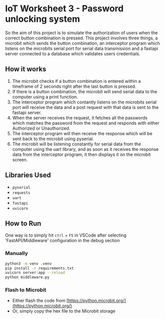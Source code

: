 # IoT Worksheet 3 - Password unlocking system

So the aim of this project is to simulate the authorization of users when the correct button combination is pressed. This project involves three things, a microbit which sends the button combination, an interceptor program which listens on the microbits serial port for serial data transmission and a fastapi server connected to a database which validates users credentials.

## How it works

1. The microbit checks if a button combination is entered within a timeframe of 2 seconds right after the last button is pressed.
2. If there is a button combination, the microbit will send serial data to the computer using a print function.
3. The interceptor program which contantly listens on the microbits serial port will receive the data and a post request with that data is sent to the fastapi server.
4. When the server receives the request, it fetches all the passwords which matches the password from the request and responds with either Authorized or Unauthorized.
5. The interceptor program will then receive the response which will be sent back to the microbit using pyserial.
6. The microbit will be listening constantly for serial data from the computer using the uart library, and as soon as it receives the response data from the interceptor program, it then displays it on the microbit screen.

## Libraries Used

- `pyserial`
- `requests`
- `uart`
- `fastapi`
- `uvicorn`

## How to Run

One way is to simply hit `ctrl` + `F5` in VSCode after selecting 'FastAPI/Middleware' configuration in the debug section

### Manually

```bash
python3 -m venv .venv
pip install -r requirements.txt
uvicorn server:app --reload
python middleware.py
```

### Flash to Microbit

- Either flash the code from [https://python.microbit.org/](https://python.microbit.org/)
- Or, simply copy the hex file to the Microbit storage
